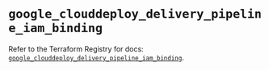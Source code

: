 # `google_clouddeploy_delivery_pipeline_iam_binding`

Refer to the Terraform Registry for docs: [`google_clouddeploy_delivery_pipeline_iam_binding`](https://registry.terraform.io/providers/hashicorp/google/6.10.0/docs/resources/clouddeploy_delivery_pipeline_iam_binding).
